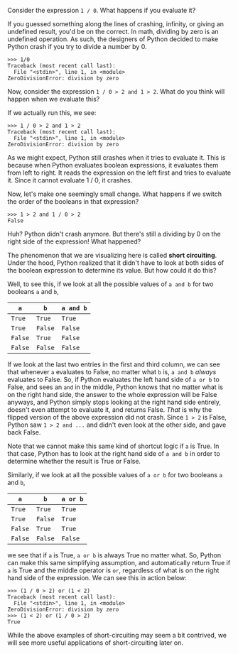 Consider the expression `1 / 0`. What happens if you evaluate it?

If you guessed something along the lines of crashing, infinity, or giving an
undefined result, you'd be on the correct. In math, dividing by zero is
an undefined operation. As such, the designers of Python decided to make
Python crash if you try to divide a number by 0.

```
>>> 1/0
Traceback (most recent call last):
  File "<stdin>", line 1, in <module>
ZeroDivisionError: division by zero
```

Now, consider the expression `1 / 0 > 2 and 1 > 2`. What do you think will happen when
we evaluate this?

If we actually run this, we see:
```
>>> 1 / 0 > 2 and 1 > 2
Traceback (most recent call last):
  File "<stdin>", line 1, in <module>
ZeroDivisionError: division by zero
```

As we might expect, Python still crashes when it tries to evaluate it.
This is because when Python evaluates boolean expressions, it evaluates
them from left to right. It reads the expression on the left first and tries
to evaluate it. Since it cannot evaluate 1 / 0, it crashes.

Now, let's make one seemingly small change. What happens if we switch the
order of the booleans in that expression?
```
>>> 1 > 2 and 1 / 0 > 2
False
```
Huh? Python didn't crash anymore. But there's still a dividing by 0 on
the right side of the expression! What happened?

The phenomenon that we are visualizing here is called **short circuiting**.
Under the hood, Python realized that it didn't have to look at both sides
of the boolean expression to determine its value. But how could it do this?

Well, to see this, if we look at all the possible values of `a and b` for two booleans
`a` and `b`,

| `a`     | `b`     | `a and b` |
|---------|---------|-----------|
| `True`  | `True`  | `True`    |
| `True`  | `False` | `False`   |
| `False` | `True`  | `False`   |
| `False` | `False` | `False`   |

If we look at the last two entries in the first and third column, we can see
that whenever `a` evaluates to False, no matter what `b` is, `a and b` *always*
evaluates to False. So, if Python evaluates the left hand side of `a or b` to
False, and sees an `and` in the middle, Python knows that no matter what is on
the right hand side, the answer to the whole expression will be False anyways,
and Python simply stops looking at the right hand side entirely, doesn't
even attempt to evaluate it, and returns False. *That* is why the flipped
version of the above expression did not crash. Since `1 > 2` is False,
Python saw `1 > 2 and ...` and didn't even look at the other side, and gave back False.

Note that we cannot make this same kind of shortcut logic if `a` is True.
In that case, Python has to look at the right hand side of `a and b` in order
to determine whether the result is True or False.

Similarly, if we look at all the possible values of `a or b` for two booleans
`a` and `b`,

| `a`     | `b`     | `a or b` |
|---------|---------|----------|
| `True`  | `True`  | `True`   |
| `True`  | `False` | `True`   |
| `False` | `True`  | `True`   |
| `False` | `False` | `False`  |

we see that if `a` is True, `a or b` is always True no matter what.
So, Python can make this same simplifying assumption, and automatically return
True if `a` is True and the middle operator is `or`, regardless of what is
on the right hand side of the expression. We can see this in action below:

```
>>> (1 / 0 > 2) or (1 < 2)
Traceback (most recent call last):
  File "<stdin>", line 1, in <module>
ZeroDivisionError: division by zero
>>> (1 < 2) or (1 / 0 > 2)
True
```

While the above examples of short-circuiting may seem a bit contrived, we will
see more useful applications of short-circuiting later on.